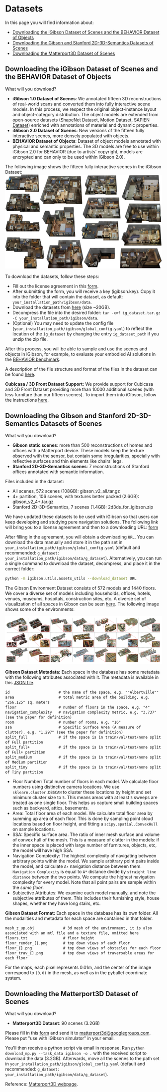# Datasets

In this page you will find information about:

- [Downloading the iGibson Dataset of Scenes and the BEHAVIOR Dataset of Objects](#downloading-the-igibson-dataset-of-scenes-and-the-behavior-dataset-of-objects)
- [Downloading the Gibson and Stanford 2D-3D-Semantics Datasets of Scenes](#downloading-the-gibson-and-stanford-2d-3d-semantics-datasets-of-scenes)
- [Downloading the Matterport3D Dataset of Scenes](#downloading-the-matterport3d-dataset-of-scenes)

## Downloading the iGibson Dataset of Scenes and the BEHAVIOR Dataset of Objects

What will you download?
- **iGibson 1.0 Dataset of Scenes**: We annotated fifteen 3D reconstructions of real-world scans and converted them into fully interactive scene models. In this process, we respect the original object-instance layout and object-category distribution. The object models are extended from open-source datasets ([ShapeNet Dataset](https://www.shapenet.org/), [Motion Dataset](http://motiondataset.zbuaa.com/), [SAPIEN Dataset](https://sapien.ucsd.edu/)) enriched with annotations of material and dynamic properties.
- **iGibson 2.0 Dataset of Scenes**: New versions of the fifteen fully interactive scenes, more densely populated with objects.
- **BEHAVIOR Dataset of Objects**: Dataset of object models annotated with physical and semantic properties. The 3D models are free to use within iGibson 2.0 for BEHAVIOR (due to artists' copyright, models are encrypted and can only to be used within iGibson 2.0). 

The following image shows the fifteen fully interactive scenes in the iGibson Dataset:
![placeholder.jpg](images/ig_scene.png)

To download the datasets, follow these steps:
- Fill out the license agreement in this [form](https://docs.google.com/forms/d/e/1FAIpQLScPwhlUcHu_mwBqq5kQzT2VRIRwg_rJvF0IWYBk_LxEZiJIFg/viewform).
- After submitting the form, you will receive a key (igibson.key). Copy it into the folder that will contain the dataset, as default: `your_installation_path/igibson/data`.
- Download the datasets from [here](https://storage.googleapis.com/gibson_scenes/ig_dataset.tar.gz) (size ~20GB).
- Decompress the file into the desired folder: `tar -xvf ig_dataset.tar.gz -C your_installation_path/igibson/data`.
- (Optional) You may need to update the config file (`your_installation_path/igibson/global_config.yaml`) to reflect the location of the `ig_dataset` by changing the entry `ig_dataset_path` if you unzip the zip file.

After this process, you will be able to sample and use the scenes and objects in iGibson, for example, to evaluate your embodied AI solutions in the [BEHAVIOR benchmark](https://behavior.stanford.edu/).

A description of the file structure and format of the files in the dataset can be found [here](https://github.com/StanfordVL/iGibson/tree/master/igibson/utils/data_utils).

**Cubicasa / 3D Front Dataset Support:** We provide support for Cubicasa and 3D Front Dataset providing more than 10000 additional scenes (with less furniture than our fifteen scenes). To import them into iGibson, follow the instructions [here](https://github.com/StanfordVL/iGibson/tree/master/igibson/utils/data_utils/ext_scene). 

## Downloading the Gibson and Stanford 2D-3D-Semantics Datasets of Scenes

What will you download?
- **Gibson static scenes**: more than 500 reconstructions of homes and offices with a Matterport device. These models keep the texture observed with the sensor, but contain some irregularities, specially with reflective surfaces and thin elements like chairs' legs.
- **Stanford 2D-3D-Semantics scenes**: 7 reconstructions of Stanford offices annotated with semantic information.

Files included in the dataset:

- All scenes, 572 scenes (108GB): gibson_v2_all.tar.gz
- 4+ partition, 106 scenes, with textures better packed (2.6GB): gibson_v2_4+.tar.gz
- Stanford 2D-3D-Semantics, 7 scenes (1.4GB): 2d3ds_for_igibson.zip

We have updated these datasets to be used with iGibson so that users can keep developing and studying pure navigation solutions. The following link will bring you to a license agreement and then to a downloading URL: [form](https://forms.gle/36TW9uVpjrE1Mkf9A)

After filling in the agreement, you will obtain a downloading `URL`. 
You can download the data manually and store it in the path set in `your_installation_path/igibson/global_config.yaml` (default and recommended: `g_dataset: your_installation_path/igibson/data/g_dataset`).
Alternatively, you can run a single command to download the dataset, decompress, and place it in the correct folder:
```bash
python -m igibson.utils.assets_utils --download_dataset URL
```

The Gibson Environment Dataset consists of 572 models and 1440 floors. We cover a diverse set of models including households, offices, hotels, venues, museums, hospitals, construction sites, etc. A diverse set of visualization of all spaces in Gibson can be seen [here](http://gibsonenv.stanford.edu/database/).
The following image shows some of the environments:
 
![spaces.png](images/spaces.png)

**Gibson Dataset Metadata:** Each space in the database has some metadata with the following attributes associated with it. The metadata is available in this [JSON file](https://raw.githubusercontent.com/StanfordVL/GibsonEnv/master/gibson/data/data.json). 
```
id                      # the name of the space, e.g. ""Albertville""
area                    # total metric area of the building, e.g. "266.125" sq. meters
floor                   # number of floors in the space, e.g. "4"
navigation_complexity   # navigation complexity metric, e.g. "3.737" (see the paper for definition)
room                    # number of rooms, e.g. "16"
ssa                     # Specific Surface Area (A measure of clutter), e.g. "1.297" (see the paper for definition)
split_full              # if the space is in train/val/test/none split of Full partition 
split_full+             # if the space is in train/val/test/none split of Full+ partition 
split_medium            # if the space is in train/val/test/none split of Medium partition 
split_tiny              # if the space is in train/val/test/none split of Tiny partition 
```
- Floor Number: Total number of floors in each model. We calculate floor numbers using distinctive camera locations. We use `sklearn.cluster.DBSCAN` to cluster these locations by height and set minimum cluster size to `5`. This means areas with at least `5` sweeps are treated as one single floor. This helps us capture small building spaces such as backyard, attics, basements.
- Area: Total floor area of each model. We calculate total floor area by summing up area of each floor. This is done by sampling point cloud locations based on floor height, and fitting a `scipy.spatial.ConvexHull` on sample locations.
- SSA: Specific surface area. The ratio of inner mesh surface and volume of convex hull of the mesh. This is a measure of clutter in the models: if the inner space is placed with large number of furnitures, objects, etc, the model will have high SSA. 
- Navigation Complexity: The highest complexity of navigating between arbitrary points within the model. We sample arbitrary point pairs inside the model, and calculate `A∗` navigation distance between them. `Navigation Complexity` is equal to `A*` distance divide by `straight line distance` between the two points. We compute the highest navigation complexity for every model. Note that all point pairs are sample within the *same floor*.
- Subjective Attributes: We examine each model manually, and note the subjective attributes of them. This includes their furnishing style, house shapes, whether they have long stairs, etc.

**Gibson Dataset Format:** Each space in the database has its own folder. All the modalities and metadata for each space are contained in that folder. 
```
mesh_z_up.obj             # 3d mesh of the environment, it is also associated with an mtl file and a texture file, omitted here
floors.txt                # floor height
floor_render_{}.png       # top down views of each floor
floor_{}.png              # top down views of obstacles for each floor
floor_trav_{}.png         # top down views of traversable areas for each floor  
```

For the maps, each pixel represents 0.01m, and the center of the image correspond to `(0,0)` in the mesh, as well as in the pybullet coordinate system. 


## Downloading the Matterport3D Dataset of Scenes

What will you download?
- **Matterport3D Dataset**: 90 scenes (3.2GB)

Please fill in this [form](http://dovahkiin.stanford.edu/matterport/public/MP_TOS.pdf) and send it to [matterport3d@googlegroups.com](mailto:matterport3d@googlegroups.com). Please put "use with iGibson simulator" in your email.

You'll then receive a python script via email in response. Run `python download_mp.py --task_data igibson -o .` with the received script to download the data (3.2GB). Afterwards, move all the scenes to the path set in `your_installation_path/igibson/global_config.yaml` (default and recommended: `g_dataset: your_installation_path/igibson/data/g_dataset`).

Reference: [Matterport3D webpage](https://niessner.github.io/Matterport/).